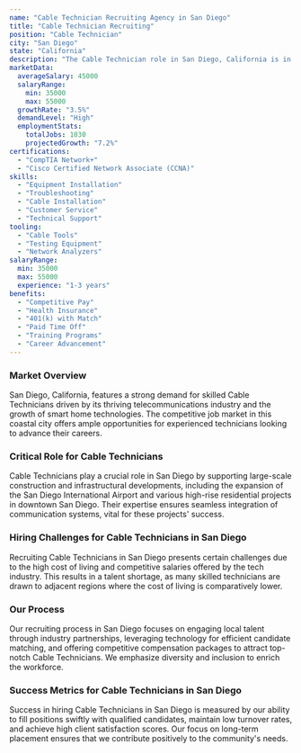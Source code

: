 ```yaml
---
name: "Cable Technician Recruiting Agency in San Diego"
title: "Cable Technician Recruiting"
position: "Cable Technician"
city: "San Diego"
state: "California"
description: "The Cable Technician role in San Diego, California is in demand, with several companies providing opportunities across the city."
marketData:
  averageSalary: 45000
  salaryRange:
    min: 35000
    max: 55000
  growthRate: "3.5%"
  demandLevel: "High"
  employmentStats:
    totalJobs: 1030
    projectedGrowth: "7.2%"
certifications:
  - "CompTIA Network+"
  - "Cisco Certified Network Associate (CCNA)"
skills:
  - "Equipment Installation"
  - "Troubleshooting"
  - "Cable Installation"
  - "Customer Service"
  - "Technical Support"
tooling:
  - "Cable Tools"
  - "Testing Equipment"
  - "Network Analyzers"
salaryRange:
  min: 35000
  max: 55000
  experience: "1-3 years"
benefits:
  - "Competitive Pay"
  - "Health Insurance"
  - "401(k) with Match"
  - "Paid Time Off"
  - "Training Programs"
  - "Career Advancement"
---
```


### Market Overview
San Diego, California, features a strong demand for skilled Cable Technicians driven by its thriving telecommunications industry and the growth of smart home technologies. The competitive job market in this coastal city offers ample opportunities for experienced technicians looking to advance their careers.

### Critical Role for Cable Technicians
Cable Technicians play a crucial role in San Diego by supporting large-scale construction and infrastructural developments, including the expansion of the San Diego International Airport and various high-rise residential projects in downtown San Diego. Their expertise ensures seamless integration of communication systems, vital for these projects' success.

### Hiring Challenges for Cable Technicians in San Diego
Recruiting Cable Technicians in San Diego presents certain challenges due to the high cost of living and competitive salaries offered by the tech industry. This results in a talent shortage, as many skilled technicians are drawn to adjacent regions where the cost of living is comparatively lower.

### Our Process
Our recruiting process in San Diego focuses on engaging local talent through industry partnerships, leveraging technology for efficient candidate matching, and offering competitive compensation packages to attract top-notch Cable Technicians. We emphasize diversity and inclusion to enrich the workforce.

### Success Metrics for Cable Technicians in San Diego
Success in hiring Cable Technicians in San Diego is measured by our ability to fill positions swiftly with qualified candidates, maintain low turnover rates, and achieve high client satisfaction scores. Our focus on long-term placement ensures that we contribute positively to the community's needs.